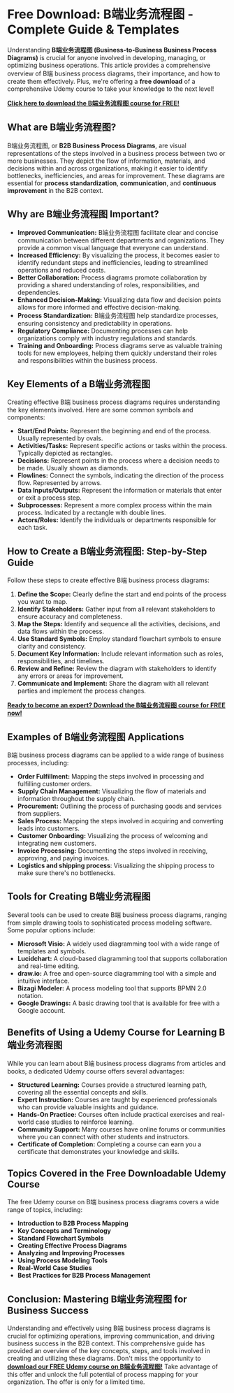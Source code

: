 # Free Download: B端业务流程图 - Complete Guide & Templates

Understanding **B端业务流程图 (Business-to-Business Business Process Diagrams)** is crucial for anyone involved in developing, managing, or optimizing business operations. This article provides a comprehensive overview of B端 business process diagrams, their importance, and how to create them effectively. Plus, we're offering a **free download** of a comprehensive Udemy course to take your knowledge to the next level!

[**Click here to download the B端业务流程图 course for FREE!**](https://udemywork.com/b-duan-ye-wu-liu-cheng-tu)

## What are B端业务流程图?

B端业务流程图, or **B2B Business Process Diagrams**, are visual representations of the steps involved in a business process between two or more businesses. They depict the flow of information, materials, and decisions within and across organizations, making it easier to identify bottlenecks, inefficiencies, and areas for improvement. These diagrams are essential for **process standardization**, **communication**, and **continuous improvement** in the B2B context.

## Why are B端业务流程图 Important?

*   **Improved Communication:** B端业务流程图 facilitate clear and concise communication between different departments and organizations. They provide a common visual language that everyone can understand.
*   **Increased Efficiency:** By visualizing the process, it becomes easier to identify redundant steps and inefficiencies, leading to streamlined operations and reduced costs.
*   **Better Collaboration:** Process diagrams promote collaboration by providing a shared understanding of roles, responsibilities, and dependencies.
*   **Enhanced Decision-Making:** Visualizing data flow and decision points allows for more informed and effective decision-making.
*   **Process Standardization:** B端业务流程图 help standardize processes, ensuring consistency and predictability in operations.
*   **Regulatory Compliance:** Documenting processes can help organizations comply with industry regulations and standards.
*   **Training and Onboarding:** Process diagrams serve as valuable training tools for new employees, helping them quickly understand their roles and responsibilities within the business process.

## Key Elements of a B端业务流程图

Creating effective B端 business process diagrams requires understanding the key elements involved. Here are some common symbols and components:

*   **Start/End Points:** Represent the beginning and end of the process. Usually represented by ovals.
*   **Activities/Tasks:** Represent specific actions or tasks within the process. Typically depicted as rectangles.
*   **Decisions:** Represent points in the process where a decision needs to be made. Usually shown as diamonds.
*   **Flowlines:** Connect the symbols, indicating the direction of the process flow. Represented by arrows.
*   **Data Inputs/Outputs:** Represent the information or materials that enter or exit a process step.
*   **Subprocesses:** Represent a more complex process within the main process. Indicated by a rectangle with double lines.
*   **Actors/Roles:** Identify the individuals or departments responsible for each task.

## How to Create a B端业务流程图: Step-by-Step Guide

Follow these steps to create effective B端 business process diagrams:

1.  **Define the Scope:** Clearly define the start and end points of the process you want to map.
2.  **Identify Stakeholders:** Gather input from all relevant stakeholders to ensure accuracy and completeness.
3.  **Map the Steps:** Identify and sequence all the activities, decisions, and data flows within the process.
4.  **Use Standard Symbols:** Employ standard flowchart symbols to ensure clarity and consistency.
5.  **Document Key Information:** Include relevant information such as roles, responsibilities, and timelines.
6.  **Review and Refine:** Review the diagram with stakeholders to identify any errors or areas for improvement.
7.  **Communicate and Implement:** Share the diagram with all relevant parties and implement the process changes.

[**Ready to become an expert? Download the B端业务流程图 course for FREE now!**](https://udemywork.com/b-duan-ye-wu-liu-cheng-tu)

## Examples of B端业务流程图 Applications

B端 business process diagrams can be applied to a wide range of business processes, including:

*   **Order Fulfillment:** Mapping the steps involved in processing and fulfilling customer orders.
*   **Supply Chain Management:** Visualizing the flow of materials and information throughout the supply chain.
*   **Procurement:** Outlining the process of purchasing goods and services from suppliers.
*   **Sales Process:** Mapping the steps involved in acquiring and converting leads into customers.
*   **Customer Onboarding:** Visualizing the process of welcoming and integrating new customers.
*   **Invoice Processing:** Documenting the steps involved in receiving, approving, and paying invoices.
*   **Logistics and shipping process**: Visualizing the shipping process to make sure there's no bottlenecks.

## Tools for Creating B端业务流程图

Several tools can be used to create B端 business process diagrams, ranging from simple drawing tools to sophisticated process modeling software. Some popular options include:

*   **Microsoft Visio:** A widely used diagramming tool with a wide range of templates and symbols.
*   **Lucidchart:** A cloud-based diagramming tool that supports collaboration and real-time editing.
*   **draw.io:** A free and open-source diagramming tool with a simple and intuitive interface.
*   **Bizagi Modeler:** A process modeling tool that supports BPMN 2.0 notation.
*   **Google Drawings:** A basic drawing tool that is available for free with a Google account.

## Benefits of Using a Udemy Course for Learning B端业务流程图

While you can learn about B端 business process diagrams from articles and books, a dedicated Udemy course offers several advantages:

*   **Structured Learning:** Courses provide a structured learning path, covering all the essential concepts and skills.
*   **Expert Instruction:** Courses are taught by experienced professionals who can provide valuable insights and guidance.
*   **Hands-On Practice:** Courses often include practical exercises and real-world case studies to reinforce learning.
*   **Community Support:** Many courses have online forums or communities where you can connect with other students and instructors.
*   **Certificate of Completion:** Completing a course can earn you a certificate that demonstrates your knowledge and skills.

## Topics Covered in the Free Downloadable Udemy Course

The free Udemy course on B端 business process diagrams covers a wide range of topics, including:

*   **Introduction to B2B Process Mapping**
*   **Key Concepts and Terminology**
*   **Standard Flowchart Symbols**
*   **Creating Effective Process Diagrams**
*   **Analyzing and Improving Processes**
*   **Using Process Modeling Tools**
*   **Real-World Case Studies**
*   **Best Practices for B2B Process Management**

## Conclusion: Mastering B端业务流程图 for Business Success

Understanding and effectively using B端 business process diagrams is crucial for optimizing operations, improving communication, and driving business success in the B2B context. This comprehensive guide has provided an overview of the key concepts, steps, and tools involved in creating and utilizing these diagrams. Don't miss the opportunity to **[download our FREE Udemy course on B端业务流程图!](https://udemywork.com/b-duan-ye-wu-liu-cheng-tu)** Take advantage of this offer and unlock the full potential of process mapping for your organization. The offer is only for a limited time.